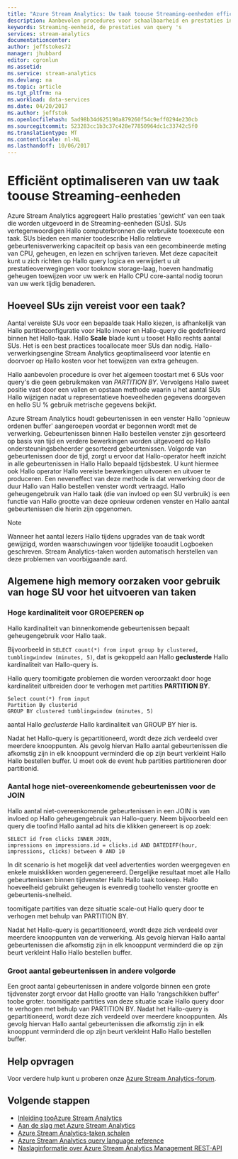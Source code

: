 ```yaml
---
title: "Azure Stream Analytics: Uw taak toouse Streaming-eenheden efficiënt optimaliseren | Microsoft Docs"
description: Aanbevolen procedures voor schaalbaarheid en prestaties in Azure Stream Analytics query.
keywords: Streaming-eenheid, de prestaties van query 's
services: stream-analytics
documentationcenter: 
author: jeffstokes72
manager: jhubbard
editor: cgronlun
ms.assetid: 
ms.service: stream-analytics
ms.devlang: na
ms.topic: article
ms.tgt_pltfrm: na
ms.workload: data-services
ms.date: 04/20/2017
ms.author: jeffstok
ms.openlocfilehash: 5ad98b34d625190a879260f54c9eff0294e230cb
ms.sourcegitcommit: 523283cc1b3c37c428e77850964dc1c33742c5f0
ms.translationtype: MT
ms.contentlocale: nl-NL
ms.lasthandoff: 10/06/2017
---
```

# <a name="optimize-your-job-toouse-streaming-units-efficiently"></a>Efficiënt optimaliseren van uw taak toouse Streaming-eenheden

Azure Stream Analytics aggregeert Hallo prestaties 'gewicht' van een taak die worden uitgevoerd in de Streaming-eenheden (SUs). SUs vertegenwoordigen Hallo computerbronnen die verbruikte tooexecute een taak. SUs bieden een manier toodescribe Hallo relatieve gebeurtenisverwerking capaciteit op basis van een gecombineerde meting van CPU, geheugen, en lezen en schrijven tarieven. Met deze capaciteit kunt u zich richten op Hallo query logica en verwijdert u uit prestatieoverwegingen voor tooknow storage-laag, hoeven handmatig geheugen toewijzen voor uw werk en Hallo CPU core-aantal nodig toorun van uw werk tijdig benaderen.

## <a name="how-many-sus-are-required-for-a-job"></a>Hoeveel SUs zijn vereist voor een taak?

Aantal vereiste SUs voor een bepaalde taak Hallo kiezen, is afhankelijk van Hallo partitieconfiguratie voor Hallo invoer en Hallo-query die gedefinieerd binnen het Hallo-taak. Hallo **Scale** blade kunt u tooset Hallo rechts aantal SUs. Het is een best practices tooallocate meer SUs dan nodig. Hallo-verwerkingsengine Stream Analytics geoptimaliseerd voor latentie en doorvoer op Hallo kosten voor het toewijzen van extra geheugen.

Hallo aanbevolen procedure is over het algemeen toostart met 6 SUs voor query's die geen gebruikmaken van *PARTITION BY*. Vervolgens Hallo sweet positie vast door een vallen en opstaan methode waarin u het aantal SUs Hallo wijzigen nadat u representatieve hoeveelheden gegevens doorgeven en hello SU % gebruik metrische gegevens bekijkt.

Azure Stream Analytics houdt gebeurtenissen in een venster Hallo 'opnieuw ordenen buffer' aangeroepen voordat er begonnen wordt met de verwerking. Gebeurtenissen binnen Hallo bestellen venster zijn gesorteerd op basis van tijd en verdere bewerkingen worden uitgevoerd op Hallo ondersteuningsbeheerder gesorteerd gebeurtenissen. Volgorde van gebeurtenissen door de tijd, zorgt u ervoor dat Hallo-operator heeft inzicht in alle gebeurtenissen in Hallo Hallo bepaald tijdsbestek. U kunt hiermee ook Hallo operator Hallo vereiste bewerkingen uitvoeren en uitvoer te produceren. Een neveneffect van deze methode is dat verwerking door de duur Hallo van Hallo bestellen venster wordt vertraagd. Hallo geheugengebruik van Hallo taak (die van invloed op een SU verbruik) is een functie van Hallo grootte van deze opnieuw ordenen venster en Hallo aantal gebeurtenissen die hierin zijn opgenomen.

> [!NOTE]
> Wanneer het aantal lezers Hallo tijdens upgrades van de taak wordt gewijzigd, worden waarschuwingen voor tijdelijke tooaudit Logboeken geschreven. Stream Analytics-taken worden automatisch herstellen van deze problemen van voorbijgaande aard.

## <a name="common-high-memory-causes-for-high-su-usage-for-running-jobs"></a>Algemene high memory oorzaken voor gebruik van hoge SU voor het uitvoeren van taken

### <a name="high-cardinality-for-group-by"></a>Hoge kardinaliteit voor GROEPEREN op

Hallo kardinaliteit van binnenkomende gebeurtenissen bepaalt geheugengebruik voor Hallo taak.

Bijvoorbeeld in `SELECT count(*) from input group by clustered, tumblingwindow (minutes, 5)`, dat is gekoppeld aan Hallo **geclusterde** Hallo kardinaliteit van Hallo-query is.

Hallo query toomitigate problemen die worden veroorzaakt door hoge kardinaliteit uitbreiden door te verhogen met partities **PARTITION BY**.

```
Select count(*) from input
Partition By clusterid
GROUP BY clustered tumblingwindow (minutes, 5)
```

aantal Hallo *geclusterde* Hallo kardinaliteit van GROUP BY hier is.

Nadat het Hallo-query is gepartitioneerd, wordt deze zich verdeeld over meerdere knooppunten. Als gevolg hiervan Hallo aantal gebeurtenissen die afkomstig zijn in elk knooppunt verminderd die op zijn beurt verkleint Hallo Hallo bestellen buffer. U moet ook de event hub partities partitioneren door partitionid.

### <a name="high-unmatched-event-count-for-join"></a>Aantal hoge niet-overeenkomende gebeurtenissen voor de JOIN

Hallo aantal niet-overeenkomende gebeurtenissen in een JOIN is van invloed op Hallo geheugengebruik van Hallo-query. Neem bijvoorbeeld een query die toofind Hallo aantal ad hits die klikken genereert is op zoek:

```
SELECT id from clicks INNER JOIN,
impressions on impressions.id = clicks.id AND DATEDIFF(hour, impressions, clicks) between 0 AND 10
```

In dit scenario is het mogelijk dat veel advertenties worden weergegeven en enkele muisklikken worden gegenereerd. Dergelijke resultaat moet alle Hallo gebeurtenissen binnen tijdvenster Hallo Hallo taak tookeep. Hallo hoeveelheid gebruikt geheugen is evenredig toohello venster grootte en gebeurtenis-snelheid. 

toomitigate partities van deze situatie scale-out Hallo query door te verhogen met behulp van PARTITION BY. 

Nadat het Hallo-query is gepartitioneerd, wordt deze zich verdeeld over meerdere knooppunten van de verwerking. Als gevolg hiervan Hallo aantal gebeurtenissen die afkomstig zijn in elk knooppunt verminderd die op zijn beurt verkleint Hallo Hallo bestellen buffer.

### <a name="large-number-of-out-of-order-events"></a>Groot aantal gebeurtenissen in andere volgorde 

Een groot aantal gebeurtenissen in andere volgorde binnen een grote tijdvenster zorgt ervoor dat Hallo grootte van Hallo 'rangschikken buffer' toobe groter. toomitigate partities van deze situatie scale Hallo query door te verhogen met behulp van PARTITION BY. Nadat het Hallo-query is gepartitioneerd, wordt deze zich verdeeld over meerdere knooppunten. Als gevolg hiervan Hallo aantal gebeurtenissen die afkomstig zijn in elk knooppunt verminderd die op zijn beurt verkleint Hallo Hallo bestellen buffer. 


## <a name="get-help"></a>Help opvragen
Voor verdere hulp kunt u proberen onze [Azure Stream Analytics-forum](https://social.msdn.microsoft.com/Forums/en-US/home?forum=AzureStreamAnalytics).

## <a name="next-steps"></a>Volgende stappen
* [Inleiding tooAzure Stream Analytics](stream-analytics-introduction.md)
* [Aan de slag met Azure Stream Analytics](stream-analytics-real-time-fraud-detection.md)
* [Azure Stream Analytics-taken schalen](stream-analytics-scale-jobs.md)
* [Azure Stream Analytics query language reference](https://msdn.microsoft.com/library/azure/dn834998.aspx)
* [Naslaginformatie over Azure Stream Analytics Management REST-API](https://msdn.microsoft.com/library/azure/dn835031.aspx)
